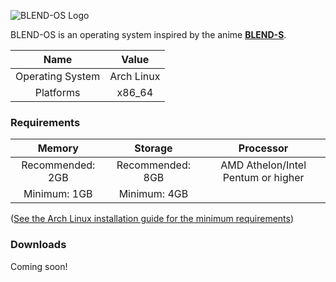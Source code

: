 <link rel="shortcut icon" type="image/x-icon" href="docs/favicon.ico">

![BLEND-OS Logo](https://reoccur.tech/assets/blend-os.png)

BLEND-OS is an operating system inspired by the anime [**BLEND-S**](https://beta.crunchyroll.com/series/GYJQ430W6/blend-s).

| Name           | Value        |
| :------------: | :----------: |
| Operating System | Arch Linux |
| Platforms | x86_64 |

### Requirements

| Memory | Storage | Processor |
| :----------: | :----------: | :----------: |
| Recommended: 2GB | Recommended: 8GB | AMD Athelon/Intel Pentum or higher |
| Minimum: 1GB | Minimum: 4GB | 

([See the Arch Linux installation guide for the minimum requirements](https://wiki.archlinux.org/title/installation_guide))

### Downloads

Coming soon!
